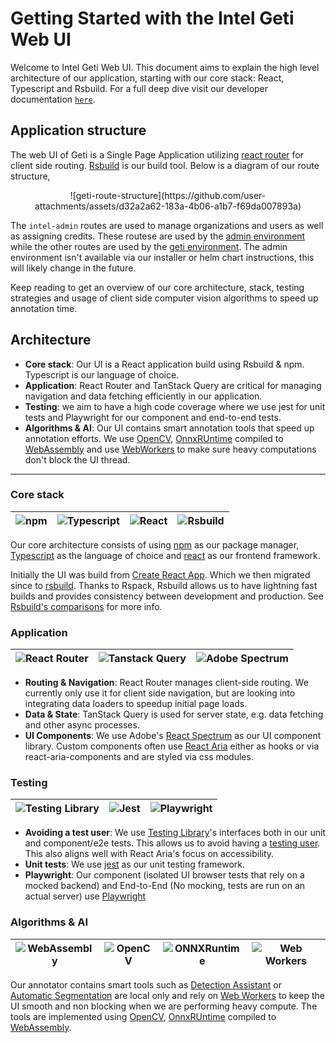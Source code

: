 # Getting Started with the Intel Geti Web UI

Welcome to Intel Geti Web UI. This document aims to explain the high level architecture of our application, starting with our core stack: React, Typescript and Rsbuild.
For a full deep dive visit our developer documentation [`here`](https://docs.geti.intel.com/developer-guide/interactive-ai/frontend/).

## Application structure

The web UI of Geti is a Single Page Application utilizing [react router](https://reactrouter.com/) for client side routing. [Rsbuild](https://rsbuild.dev) is our build tool.
Below is a diagram of our route structure,

<center>
![geti-route-structure](https://github.com/user-attachments/assets/d32a2a62-183a-4b06-a1b7-f69da007893a)
</center>

The `intel-admin` routes are used to manage organizations and users as well as assigning credits. These routese are used by the [admin environment](https://github.com/open-edge-platform/geti/blob/7e46430b7afeca6288f7e751d49adacac61fd7f3/web_ui/rsbuild.config.ts#L66-L77) while the other routes are used by the [geti environment](https://github.com/open-edge-platform/geti/blob/7e46430b7afeca6288f7e751d49adacac61fd7f3/web_ui/rsbuild.config.ts#L53-L65).
The admin environment isn't available via our installer or helm chart instructions, this will likely change in the future.

Keep reading to get an overview of our core architecture, stack, testing strategies and usage of client side computer vision algorithms to speed up annotation time.

## Architecture 

- **Core stack**: Our UI is a React application build using Rsbuild & npm. Typescript is our language of choice.
- **Application**: React Router and TanStack Query are critical for managing navigation and data fetching efficiently in our application.
- **Testing**: we aim to have a high code coverage where we use jest for unit tests and Playwright for our component and end-to-end tests.
- **Algorithms & AI**: Our UI contains smart annotation tools that speed up annotation efforts. We use [OpenCV](https://opencv.org/), [OnnxRUntime](https://onnxruntime.ai) compiled to [WebAssembly](https://webassembly.org/) and use [WebWorkers](https://developer.mozilla.org/en-US/docs/Web/API/Web_Workers_API/Using_web_workers) to make sure heavy computations don't block the UI thread.

---

### Core stack

| ![npm](./npm.png) | ![Typescript](./typescript.png) | ![React](./react.png) | ![Rsbuild](./rsbuild.png) |
|-------------------|---------------------------------|-----------------------|---------------------------|

Our core architecture consists of using [npm](https://www.npmjs.com/) as our package manager, [Typescript](https://www.typescriptlang.org/) as the language of choice and [react](react.dev) as our frontend framework.

Initially the UI was build from [Create React App](https://github.com/facebook/create-react-app). Which we then migrated since to [rsbuild](https://rsbuild.dev/). 
Thanks to Rspack, Rsbuild allows us to have lightning fast builds and provides consistency between development and production. See [Rsbuild's comparisons](https://rsbuild.dev/guide/start/#-comparisons) for more info.

### Application

| ![React Router](./react-router.png) | ![Tanstack Query](./tanstack-query.png) | ![Adobe Spectrum](./adobe-spectrum.png) |
|-------------------------------------|-----------------------------------------|-----------------------------------------|

- **Routing & Navigation**: React Router manages client-side routing. We currently only use it for client side navigation, but are looking into integrating data loaders to speedup initial page loads.
- **Data & State**: TanStack Query is used for server state, e.g. data fetching and other async processes. 
- **UI Components**: We use Adobe's [React Spectrum](https://react-spectrum.adobe.com/) as our UI component library. Custom components often use [React Aria](https://react-spectrum.adobe.com/react-aria/index.html) either as hooks or via react-aria-components and are styled via css modules.

### Testing

| ![Testing Library](./testing-library.png) | ![Jest](./jest.png) | ![Playwright](./playwright.png) |
|-------------------------------------------|---------------------|---------------------------------|


- **Avoiding a test user**: We use [Testing Library](https://testing-library.com/)'s interfaces both in our unit and component/e2e tests. This allows us to avoid having a [testing user](https://kentcdodds.com/blog/avoid-the-test-user). This also aligns well with React Aria's focus on accessibility.
- **Unit tests**: We use [jest](https://jestjs.io/) as our unit testing framework.
- **Playwright**: Our component (isolated UI browser tests that rely on a mocked backend) and End-to-End (No mocking, tests are run on an actual server) use [Playwright](https://playwright.dev/)

### Algorithms & AI

| ![WebAssembly](./web-assembly.png) | ![OpenCV](./open-cv.png) | ![ONNXRuntime](./onnx-runtime.png) | ![Web Workers](./web-workers.png) |
|------------------------------------|--------------------------|------------------------------------|------------------------------------|

Our annotator contains smart tools such as [Detection Assistant](https://docs.geti.intel.com/docs/user-guide/geti-fundamentals/annotations/annotation-tools#detection-assistant-tool) or [Automatic Segmentation](https://docs.geti.intel.com/docs/user-guide/geti-fundamentals/annotations/annotation-tools#automatic-segmentation-tool) are local only and rely on [Web Workers](https://developer.mozilla.org/en-US/docs/Web/API/Web_Workers_API/Using_web_workers) to keep the UI smooth and non blocking when we are performing heavy compute.
The tools are implemented using [OpenCV](https://opencv.org/), [OnnxRUntime](https://onnxruntime.ai) compiled to [WebAssembly](https://webassembly.org/).

